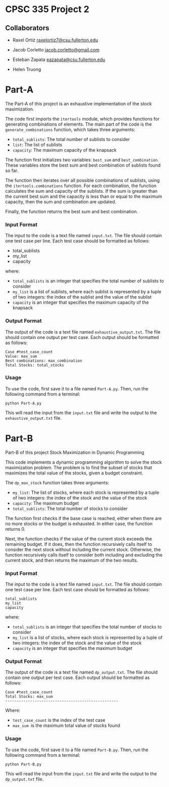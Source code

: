 # CPSC 335 Project 2
## Collaborators
- Raxel Ortiz raxelortiz7@csu.fullerton.edu

- Jacob Corletto jacob.corletto@gmail.com

- Esteban Zapata eazapata@csu.fullerton.edu

- Helen Truong 


# Part-A

The Part-A of this project is an exhaustive implementation of the stock maximization.

The code first imports the `itertools` module, which provides functions for generating combinations of elements. The main part of the code is the `generate_combinations` function, which takes three arguments:

* `total_sublists`: The total number of sublists to consider
* `list`: The list of sublists
* `capacity`: The maximum capacity of the knapsack

The function first initializes two variables: `best_sum` and `best_combination`. These variables store the best sum and best combination of sublists found so far.

The function then iterates over all possible combinations of sublists, using the `itertools.combinations` function. For each combination, the function calculates the sum and capacity of the sublists. If the sum is greater than the current best sum and the capacity is less than or equal to the maximum capacity, then the sum and combination are updated.

Finally, the function returns the best sum and best combination.

### Input Format

The input to the code is a text file named `input.txt`. The file should contain one test case per line. Each test case should be formatted as follows:


- total_sublists
- my_list
- capacity


where:

* `total_sublists` is an integer that specifies the total number of sublists to consider
* `my_list` is a list of sublists, where each sublist is represented by a tuple of two integers: the index of the sublist and the value of the sublist
* `capacity` is an integer that specifies the maximum capacity of the knapsack

### Output Format

The output of the code is a text file named `exhaustive_output.txt`. The file should contain one output per test case. Each output should be formatted as follows:

```
Case #test_case_count
Value: max_sum
Best combinations: max_combination
Total Stocks: total_stocks
```

### Usage

To use the code, first save it to a file named `Part-A.py`. Then, run the following command from a terminal:

```python Part-A.py```

This will read the input from the `input.txt` file and write the output to the `exhaustive_output.txt` file.


# Part-B 

Part-B of this project Stock Maximization in Dynamic Programming

This code implements a dynamic programming algorithm to solve the stock maximization problem. The problem is to find the subset of stocks that maximizes the total value of the stocks, given a budget constraint.

The `dp_max_stock` function takes three arguments:

* `my_list`: The list of stocks, where each stock is represented by a tuple of two integers: the index of the stock and the value of the stock
* `capacity`: The maximum budget
* `total_sublists`: The total number of stocks to consider

The function first checks if the base case is reached, either when there are no more stocks or the budget is exhausted. In either case, the function returns 0.

Next, the function checks if the value of the current stock exceeds the remaining budget. If it does, then the function recursively calls itself to consider the next stock without including the current stock. Otherwise, the function recursively calls itself to consider both including and excluding the current stock, and then returns the maximum of the two results.

### Input Format

The input to the code is a text file named `input.txt`. The file should contain one test case per line. Each test case should be formatted as follows:


```
total_sublists
my_list
capacity
```

where:

- `total_sublists` is an integer that specifies the total number of stocks to consider
- `my_list` is a list of stocks, where each stock is represented by a tuple of two integers: the index of the stock and the value of the stock
- `capacity` is an integer that specifies the maximum budget

### Output Format

The output of the code is a text file named `dp_output.txt`. The file should contain one output per test case. Each output should be formatted as follows:

```
Case #test_case_count
Total Stocks: max_sum
--------------------------------------------------
```

Where:

- `test_case_count` is the index of the test case
- `max_sum `is the maximum total value of stocks found

### Usage

To use the code, first save it to a file named `Part-B.py`. Then, run the following command from a terminal:

```python Part-B.py```

This will read the input from the `input.txt` file and write the output to the `dp_output.txt` file.